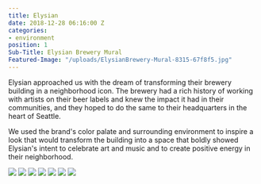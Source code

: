 ```yaml
---
title: Elysian
date: 2018-12-28 06:16:00 Z
categories:
- environment
position: 1
Sub-Title: Elysian Brewery Mural
Featured-Image: "/uploads/ElysianBrewery-Mural-8315-67f8f5.jpg"
---
```


Elysian approached us with the dream of transforming their brewery building in a neighborhood icon. The brewery had a rich history of working with artists on their beer labels and knew the impact it had in their communities, and they hoped to do the same to their headquarters in the heart of Seattle.

We used the brand's color palate and surrounding environment to inspire a look that would transform the building into a space that boldly showed Elysian's intent to celebrate art and music and to create positive energy in their neighborhood.

<div class="gallery" data-columns="3">
    <img src="/uploads/ElysianBrewery-Mural-8304.jpg" />
    <img src="/uploads/ElysianBrewery-Mural-8315.jpg" />
    <img src="/uploads/ElysianBrewery-Mural-8319.jpg" />
    <img src="/uploads/ElysianBrewery-Mural-8313.jpg" />
    <img src="/uploads/ElysianBrewery-Mural-8329.jpg" />
    <img src="/uploads/ElysianBrewery-Mural-8325.jpg" />
    <img src="/uploads/ElysianBrewery-Mural-8328.jpg" />
</div>